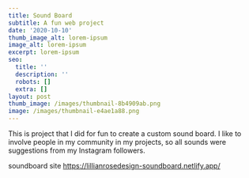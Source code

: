 ```yaml
---
title: Sound Board
subtitle: A fun web project
date: '2020-10-10'
thumb_image_alt: lorem-ipsum
image_alt: lorem-ipsum
excerpt: lorem-ipsum
seo:
  title: ''
  description: ''
  robots: []
  extra: []
layout: post
thumb_image: /images/thumbnail-8b4909ab.png
image: /images/thumbnail-e4ae1a88.png
---
```

This is project that I did for fun to create a custom sound board. I like to involve people in my community in my projects, so all sounds were suggestions from my Instagram followers.

soundboard site https://lillianrosedesign-soundboard.netlify.app/
